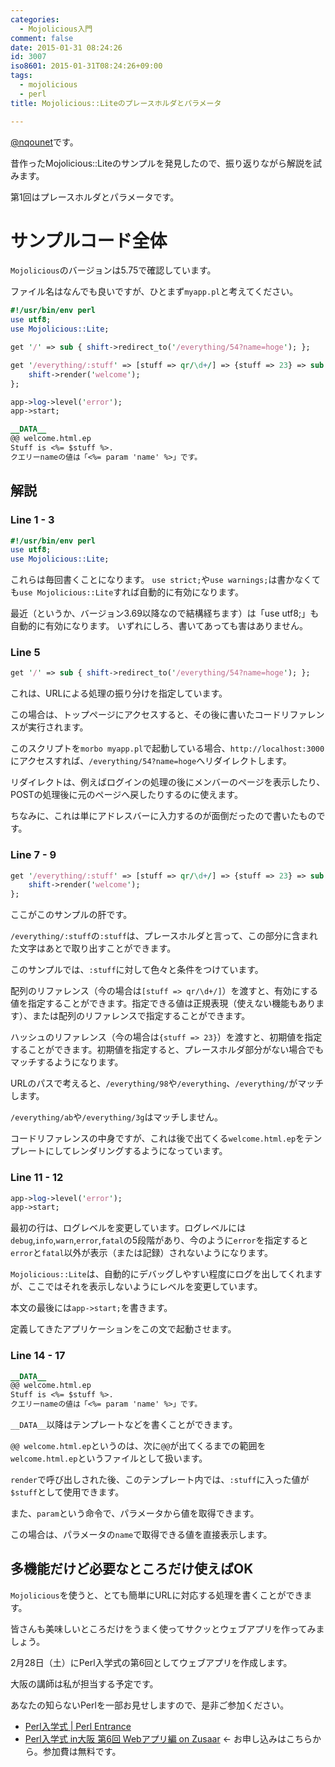```yaml
---
categories:
  - Mojolicious入門
comment: false
date: 2015-01-31 08:24:26
id: 3007
iso8601: 2015-01-31T08:24:26+09:00
tags:
  - mojolicious
  - perl
title: Mojolicious::Liteのプレースホルダとパラメータ

---
```


<p><a href="https://twitter.com/nqounet">@nqounet</a>です。</p>

<p>昔作ったMojolicious::Liteのサンプルを発見したので、振り返りながら解説を試みます。</p>

<p>第1回はプレースホルダとパラメータです。</p>



<h1>サンプルコード全体</h1>

<p><code>Mojolicious</code>のバージョンは5.75で確認しています。</p>

<p>ファイル名はなんでも良いですが、ひとまず<code>myapp.pl</code>と考えてください。</p>

```perl
#!/usr/bin/env perl
use utf8;
use Mojolicious::Lite;

get '/' => sub { shift->redirect_to('/everything/54?name=hoge'); };

get '/everything/:stuff' => [stuff => qr/\d+/] => {stuff => 23} => sub {
    shift->render('welcome');
};

app->log->level('error');
app->start;

__DATA__
@@ welcome.html.ep
Stuff is <%= $stuff %>.
クエリーnameの値は「<%= param 'name' %>」です。
```

<h2>解説</h2>

<h3>Line 1 - 3</h3>

```perl
#!/usr/bin/env perl
use utf8;
use Mojolicious::Lite;
```

<p>これらは毎回書くことになります。
<code>use strict;</code>や<code>use warnings;</code>は書かなくても<code>use Mojolicious::Lite</code>すれば自動的に有効になります。</p>

<p>最近（というか、バージョン3.69以降なので結構経ちます）は「use utf8;」も自動的に有効になります。
いずれにしろ、書いてあっても害はありません。</p>

<h3>Line 5</h3>

```perl
get '/' => sub { shift->redirect_to('/everything/54?name=hoge'); };
```

<p>これは、URLによる処理の振り分けを指定しています。</p>

<p>この場合は、トップページにアクセスすると、その後に書いたコードリファレンスが実行されます。</p>

<p>このスクリプトを<code>morbo myapp.pl</code>で起動している場合、<code>http://localhost:3000</code>にアクセスすれば、<code>/everything/54?name=hoge</code>へリダイレクトします。</p>

<p>リダイレクトは、例えばログインの処理の後にメンバーのページを表示したり、POSTの処理後に元のページへ戻したりするのに使えます。</p>

<p>ちなみに、これは単にアドレスバーに入力するのが面倒だったので書いたものです。</p>

<h3>Line 7 - 9</h3>

```perl
get '/everything/:stuff' => [stuff => qr/\d+/] => {stuff => 23} => sub {
    shift->render('welcome');
};
```

<p>ここがこのサンプルの肝です。</p>

<p><code>/everything/:stuff</code>の<code>:stuff</code>は、プレースホルダと言って、この部分に含まれた文字はあとで取り出すことができます。</p>

<p>このサンプルでは、<code>:stuff</code>に対して色々と条件をつけています。</p>

<p>配列のリファレンス（今の場合は<code>[stuff =&gt; qr/\d+/]</code>）を渡すと、有効にする値を指定することができます。指定できる値は正規表現（使えない機能もあります）、または配列のリファレンスで指定することができます。</p>

<p>ハッシュのリファレンス（今の場合は<code>{stuff =&gt; 23}</code>）を渡すと、初期値を指定することができます。初期値を指定すると、プレースホルダ部分がない場合でもマッチするようになります。</p>

<p>URLのパスで考えると、<code>/everything/98</code>や<code>/everything</code>、<code>/everything/</code>がマッチします。</p>

<p><code>/everything/ab</code>や<code>/everything/3g</code>はマッチしません。</p>

<p>コードリファレンスの中身ですが、これは後で出てくる<code>welcome.html.ep</code>をテンプレートにしてレンダリングするようになっています。</p>

<h3>Line 11 - 12</h3>

```perl
app->log->level('error');
app->start;
```

<p>最初の行は、ログレベルを変更しています。ログレベルには<code>debug</code>,<code>info</code>,<code>warn</code>,<code>error</code>,<code>fatal</code>の5段階があり、今のように<code>error</code>を指定すると<code>error</code>と<code>fatal</code>以外が表示（または記録）されないようになります。</p>

<p><code>Mojolicious::Lite</code>は、自動的にデバッグしやすい程度にログを出してくれますが、ここではそれを表示しないようにレベルを変更しています。</p>

<p>本文の最後には<code>app-&gt;start;</code>を書きます。</p>

<p>定義してきたアプリケーションをこの文で起動させます。</p>

<h3>Line 14 - 17</h3>

```perl
__DATA__
@@ welcome.html.ep
Stuff is <%= $stuff %>.
クエリーnameの値は「<%= param 'name' %>」です。
```

<p><code>__DATA__</code>以降はテンプレートなどを書くことができます。</p>

<p><code>@@ welcome.html.ep</code>というのは、次に<code>@@</code>が出てくるまでの範囲を<code>welcome.html.ep</code>というファイルとして扱います。</p>

<p><code>render</code>で呼び出しされた後、このテンプレート内では、<code>:stuff</code>に入った値が<code>$stuff</code>として使用できます。</p>

<p>また、<code>param</code>という命令で、パラメータから値を取得できます。</p>

<p>この場合は、パラメータの<code>name</code>で取得できる値を直接表示します。</p>

<h2>多機能だけど必要なところだけ使えばOK</h2>

<p><code>Mojolicious</code>を使うと、とても簡単にURLに対応する処理を書くことができます。</p>

<p>皆さんも美味しいところだけをうまく使ってサクッとウェブアプリを作ってみましょう。</p>

<p>2月28日（土）にPerl入学式の第6回としてウェブアプリを作成します。</p>

<p>大阪の講師は私が担当する予定です。</p>

<p>あなたの知らないPerlを一部お見せしますので、是非ご参加ください。</p>

<ul>
<li><a href="http://www.perl-entrance.org/">Perl入学式 | Perl Entrance</a></li>
<li><a href="http://www.zusaar.com/event/12837005">Perl入学式 in大阪 第6回 Webアプリ編 on Zusaar</a> ← お申し込みはこちらから。参加費は無料です。</li>
</ul>
    	